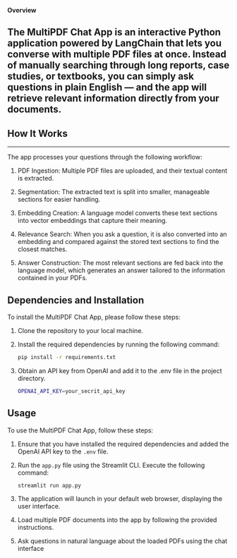**Overview**

The MultiPDF Chat App is an interactive Python application powered by LangChain that lets you converse with multiple PDF files at once. Instead of manually searching through long reports, case studies, or textbooks, you can simply ask questions in plain English — and the app will retrieve relevant information directly from your documents.
------------

**How It Works**
------------



------------
The app processes your questions through the following workflow:

1. PDF Ingestion: Multiple PDF files are uploaded, and their textual content is extracted.

2. Segmentation: The extracted text is split into smaller, manageable sections for easier handling.

3. Embedding Creation: A language model converts these text sections into vector embeddings that capture their meaning.

4. Relevance Search: When you ask a question, it is also converted into an embedding and compared against the stored text sections to find the closest matches.

5. Answer Construction: The most relevant sections are fed back into the language model, which generates an answer tailored to the information contained in your PDFs.

**Dependencies and Installation**
------------

To install the MultiPDF Chat App, please follow these steps:

1. Clone the repository to your local machine.

2. Install the required dependencies by running the following command:

   ```bash
   pip install -r requirements.txt

3. Obtain an API key from OpenAI and add it to the .env file in the project directory.
   
   ```bash
   OPENAI_API_KEY=your_secrit_api_key

**Usage**
------------

To use the MultiPDF Chat App, follow these steps:

1. Ensure that you have installed the required dependencies and added the OpenAI API key to the `.env` file.

2. Run the `app.py` file using the Streamlit CLI. Execute the following command:

   ```bash
   streamlit run app.py

3. The application will launch in your default web browser, displaying the user interface.

4. Load multiple PDF documents into the app by following the provided instructions.

5. Ask questions in natural language about the loaded PDFs using the chat interface




